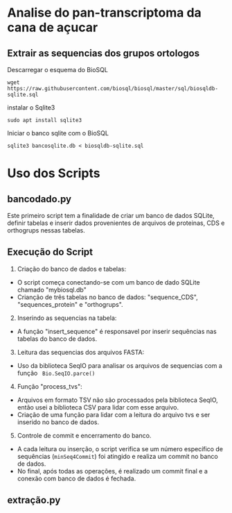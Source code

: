  # Analise do pan-transcriptoma da cana de açucar 

 ## Extrair as sequencias dos grupos ortologos 

 Descarregar o esquema do BioSQL

 ```
 wget https://raw.githubusercontent.com/biosql/biosql/master/sql/biosqldb-sqlite.sql 
 ```

 instalar o Sqlite3
 
 ```
 sudo apt install sqlite3
 ```

 Iniciar o banco sqlite com o BioSQL
 
```
sqlite3 bancosqlite.db < biosqldb-sqlite.sql 
```

# Uso dos Scripts 

## **bancodado.py**
Este primeiro script tem a finalidade de criar um banco de dados SQLite, definir tabelas e inserir dados provenientes de arquivos de proteinas, CDS e orthogrups nessas tabelas. 

## Execução do Script
1. Criação do banco de dados e tabelas:
* O script começa conectando-se com um banco de dado SQLite chamado "mybiosql.db" 
* Crianção de três tabelas no banco de dados: "sequence_CDS", "sequences_protein" e "orthogrups". 

2. Inserindo as sequencias na tabela:
* A função "insert_sequence" é responsavel por inserir sequências nas tabelas do banco de dados. 

3. Leitura das sequencias dos arquivos FASTA:
* Uso da biblioteca SeqIO para analisar os arquivos de sequencias com a função  `` Bio.SeqIO.parce()``

4. Função "process_tvs": 
* Arquivos em formato TSV não são processados pela biblioteca SeqIO, então usei a biblioteca CSV para lidar com esse arquivo. 
* Criação de uma função para lidar com a leitura do arquivo tvs e ser inserido no banco de dados. 

5. Controle de commit e encerramento do banco. 
* A cada leitura ou inserção, o script verifica se um número específico de sequências (`minSeq4Commit`) foi atingido e realiza um commit no banco de dados. 
* No final, após todas as operações, é realizado um commit final e a conexão com banco de dados é fechada. 

## extração.py 